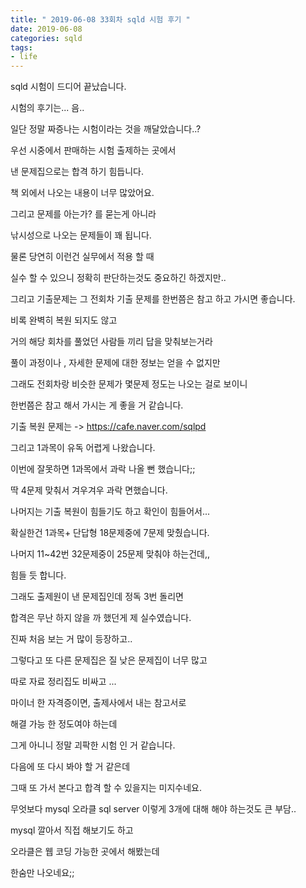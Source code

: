 ```yaml
---
title: " 2019-06-08 33회차 sqld 시험 후기 " 
date: 2019-06-08
categories: sqld
tags:
- life
--- 
```


sqld 시험이 드디어 끝났습니다.

시험의 후기는... 음..

일단 정말 짜증나는 시험이라는 것을 깨달았습니다..?

우선 시중에서 판매하는 시험 출제하는 곳에서

낸 문제집으로는 합격 하기 힘듭니다.

책 외에서 나오는 내용이 너무 많았어요. 

그리고 문제를 아는가? 를 묻는게 아니라

낚시성으로 나오는 문제들이 꽤 됩니다.

물론 당연히 이런건 실무에서 적용 할 때 

실수 할 수 있으니 정확히 판단하는것도 중요하긴 하겠지만..

그리고 기출문제는 그 전회차 기출 문제를 한번쯤은 참고 하고 가시면 좋습니다.

비록 완벽히 복원 되지도 않고

거의 해당 회차를 풀었던 사람들 끼리 답을 맞춰보는거라 

풀이 과정이나 , 자세한 문제에 대한 정보는 얻을 수 없지만

그래도 전회차랑 비슷한 문제가 몇문제 정도는 나오는 걸로 보이니

한번쯤은 참고 해서 가시는 게 좋을 거 같습니다.

기출 복원 문제는 -> https://cafe.naver.com/sqlpd

그리고 1과목이 유독 어렵게 나왔습니다.

이번에 잘못하면 1과목에서 과락 나올 뻔 했습니다;;

딱 4문제 맞춰서 겨우겨우 과락 면했습니다.

나머지는 기출 복원이 힘들기도 하고 확인이 힘들어서...

확실한건 1과목+ 단답형 18문제중에 7문제 맞췄습니다.

나머지 11~42번 32문제중이 25문제 맞춰야 하는건데,,

힘들 듯 합니다.

그래도 출제원이 낸 문제집인데 정독 3번 돌리면 

합격은 무난 하지 않을 까 했던게 제 실수였습니다.

진짜 처음 보는 거 많이 등장하고..

그렇다고 또 다른 문제집은 질 낮은 문제집이 너무 많고

따로 자료 정리집도 비싸고 ...

마이너 한 자격증이면,  출제사에서 내는 참고서로 

해결 가능 한 정도여야 하는데 

그게 아니니 정말 괴팍한 시험 인 거 같습니다.

다음에 또 다시 봐야 할 거 같은데

그때 또 가서 본다고 합격 할 수 있을지는 미지수네요.


무엇보다 mysql 오라클 sql server 이렇게 3개에 대해 해야 하는것도 큰 부담..

mysql 깔아서 직접 해보기도 하고

오라클은 웹 코딩 가능한 곳에서 해봤는데

한숨만 나오네요;;

